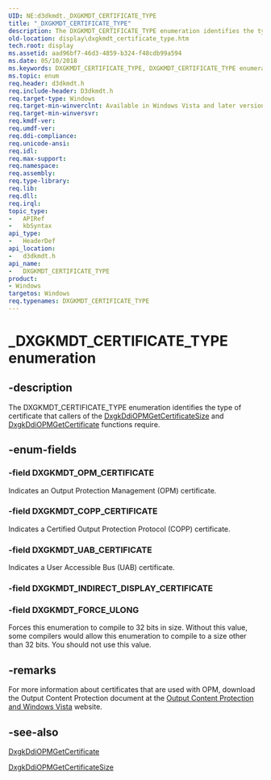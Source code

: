 ```yaml
---
UID: NE:d3dkmdt._DXGKMDT_CERTIFICATE_TYPE
title: "_DXGKMDT_CERTIFICATE_TYPE"
description: The DXGKMDT_CERTIFICATE_TYPE enumeration identifies the type of certificate that callers of the DxgkDdiOPMGetCertificateSize and DxgkDdiOPMGetCertificate functions require.
old-location: display\dxgkmdt_certificate_type.htm
tech.root: display
ms.assetid: aad96bf7-46d3-4859-b324-f48cdb99a594
ms.date: 05/10/2018
ms.keywords: DXGKMDT_CERTIFICATE_TYPE, DXGKMDT_CERTIFICATE_TYPE enumeration [Display Devices], DXGKMDT_COPP_CERTIFICATE, DXGKMDT_FORCE_ULONG, DXGKMDT_OPM_CERTIFICATE, DXGKMDT_UAB_CERTIFICATE, DmEnums_837195ed-375e-43ef-a854-1d1f0aab0c84.xml, _DXGKMDT_CERTIFICATE_TYPE, d3dkmdt/DXGKMDT_CERTIFICATE_TYPE, d3dkmdt/DXGKMDT_COPP_CERTIFICATE, d3dkmdt/DXGKMDT_FORCE_ULONG, d3dkmdt/DXGKMDT_OPM_CERTIFICATE, d3dkmdt/DXGKMDT_UAB_CERTIFICATE, display.dxgkmdt_certificate_type
ms.topic: enum
req.header: d3dkmdt.h
req.include-header: D3dkmdt.h
req.target-type: Windows
req.target-min-winverclnt: Available in Windows Vista and later versions of the Windows operating systems.
req.target-min-winversvr: 
req.kmdf-ver: 
req.umdf-ver: 
req.ddi-compliance: 
req.unicode-ansi: 
req.idl: 
req.max-support: 
req.namespace: 
req.assembly: 
req.type-library: 
req.lib: 
req.dll: 
req.irql: 
topic_type:
-	APIRef
-	kbSyntax
api_type:
-	HeaderDef
api_location:
-	d3dkmdt.h
api_name:
-	DXGKMDT_CERTIFICATE_TYPE
product:
- Windows
targetos: Windows
req.typenames: DXGKMDT_CERTIFICATE_TYPE
---
```


# _DXGKMDT_CERTIFICATE_TYPE enumeration


## -description


The DXGKMDT_CERTIFICATE_TYPE enumeration identifies the type of certificate that callers of the <a href="https://msdn.microsoft.com/fe4197ad-52a2-47b3-ad96-57ea73cd931f">DxgkDdiOPMGetCertificateSize</a> and <a href="https://msdn.microsoft.com/3c055598-5f07-46e1-830d-1df9a459f742">DxgkDdiOPMGetCertificate</a> functions require. 


## -enum-fields




### -field DXGKMDT_OPM_CERTIFICATE

Indicates an Output Protection Management (OPM) certificate. 


### -field DXGKMDT_COPP_CERTIFICATE

Indicates a Certified Output Protection Protocol (COPP) certificate. 


### -field DXGKMDT_UAB_CERTIFICATE

Indicates a User Accessible Bus (UAB) certificate. 


### -field DXGKMDT_INDIRECT_DISPLAY_CERTIFICATE


### -field DXGKMDT_FORCE_ULONG

Forces this enumeration to compile to 32 bits in size. Without this value, some compilers would allow this enumeration to compile to a size other than 32 bits. You should not use this value. 


## -remarks



For more information about certificates that are used with OPM, download the Output Content Protection document at the <a href="https://go.microsoft.com/fwlink/p/?linkid=204788">Output Content Protection and Windows Vista</a> website.




## -see-also




<a href="https://msdn.microsoft.com/3c055598-5f07-46e1-830d-1df9a459f742">DxgkDdiOPMGetCertificate</a>



<a href="https://msdn.microsoft.com/fe4197ad-52a2-47b3-ad96-57ea73cd931f">DxgkDdiOPMGetCertificateSize</a>
 

 

